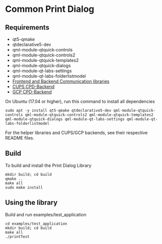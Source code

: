 # Common Print Dialog

## Requirements
- qt5-qmake
- qtdeclarative5-dev
- qml-module-qtquick-controls
- qml-module-qtquick-controls2
- qml-module-qtquick-templates2
- qml-module-qtquick-dialogs
- qml-module-qt-labs-settings
- qml-module-qt-labs-folderlistmodel
- [Frontend and Backend Communication libraries](https://github.com/OpenPrinting/cpdb-libs)
- [CUPS CPD-Backend](https://github.com/OpenPrinting/cpdb-backend-cups)
- [GCP CPD-Backend](https://github.com/OpenPrinting/cpdb-backend-gcp)

On Ubuntu (17.04 or higher), run this command to install all dependencies
```
sudo apt -y install qt5-qmake qtdeclarative5-dev qml-module-qtquick-controls qml-module-qtquick-controls2 qml-module-qtquick-templates2 qml-module-qtquick-dialogs qml-module-qt-labs-settings qml-module-qt-labs-folderlistmodel
```

For the helper libraries and CUPS/GCP backends, see their respective README files.

## Build
To build and install the Print Dialog Library

```
mkdir build; cd build
qmake ..
make all
sudo make install
```

## Using the library
Build and run examples/test_application

```
cd examples/test_application
mkdir build; cd build
make all
./printTest

```

